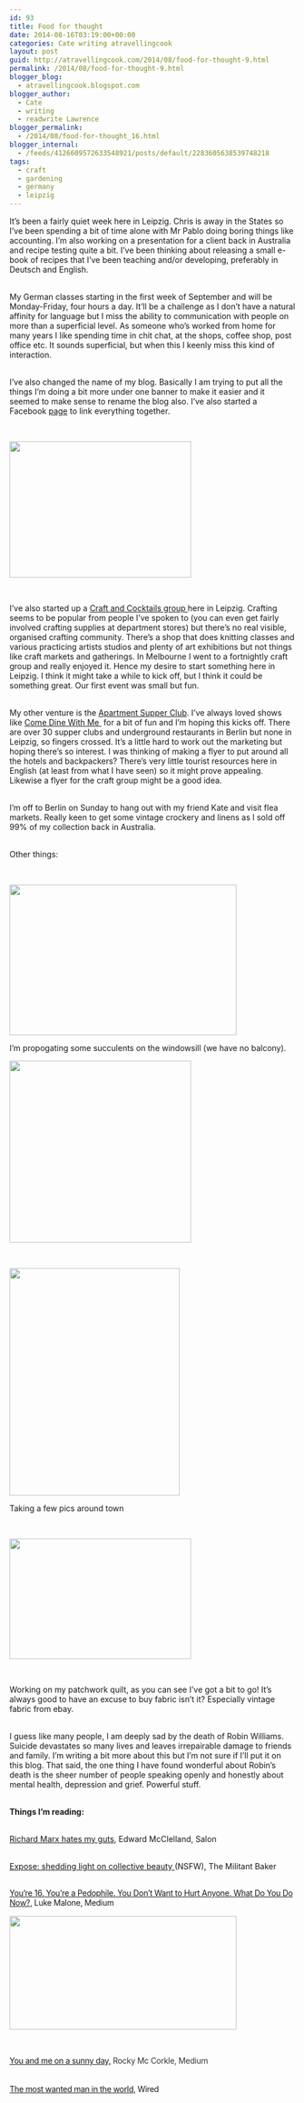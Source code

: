 ```yaml
---
id: 93
title: Food for thought
date: 2014-08-16T03:19:00+00:00
categories: Cate writing atravellingcook
layout: post
guid: http://atravellingcook.com/2014/08/food-for-thought-9.html
permalink: /2014/08/food-for-thought-9.html
blogger_blog:
  - atravellingcook.blogspot.com
blogger_author:
  - Cate
  - writing
  - readwrite Lawrence
blogger_permalink:
  - /2014/08/food-for-thought_16.html
blogger_internal:
  - /feeds/4126609572633548921/posts/default/2283605638539748218
tags:
  - craft
  - gardening
  - germany
  - leipzig
---
```

It&#8217;s been a fairly quiet week here in Leipzig. Chris is away in the States so I&#8217;ve been spending a bit of time alone with Mr Pablo doing boring things like accounting. I&#8217;m also working on a presentation for a client back in Australia and recipe testing quite a bit. I&#8217;ve been thinking about releasing a small e-book of recipes that I&#8217;ve been teaching and/or developing, preferably in Deutsch and English. 
  
<br /> My German classes starting in the first week of September and will be Monday-Friday, four hours a day. It&#8217;ll be a challenge as I don&#8217;t have a natural affinity for language but I miss the ability to communication with people on more than a superficial level. As someone who&#8217;s worked from home for many years I like spending time in chit chat, at the shops, coffee shop, post office etc. It sounds superficial, but when this I keenly miss this kind of interaction. 
  
<br /> I&#8217;ve also changed the name of my blog. Basically I am trying to put all the things I&#8217;m doing a bit more under one banner to make it easier and it seemed to make sense to rename the blog also. I&#8217;ve also started a Facebook <a href="https://www.facebook.com/pages/A-Travelling-Cook/257848761092347">page</a> to link everything together.
  
<br /> 


  <a  href="http://2.bp.blogspot.com/-RWzKRzamlEQ/U-6_UKo5BtI/AAAAAAAAJNw/ezmjnrUjTJg/s1600/10330448_10152151815881249_5869785259105436426_n.jpg"><img src="http://2.bp.blogspot.com/-RWzKRzamlEQ/U-6_UKo5BtI/AAAAAAAAJNw/ezmjnrUjTJg/s1600/10330448_10152151815881249_5869785259105436426_n.jpg" alt="" width="320" height="240" border="0" /></a>



   


I&#8217;ve also started up a <a href="https://www.facebook.com/groups/HandwerkundCocktailsLeipzig/">Craft and Cocktails group </a>here in Leipzig. Crafting seems to be popular from people I&#8217;ve spoken to (you can even get fairly involved crafting supplies at department stores) but there&#8217;s no real visible, organised crafting community. There&#8217;s a shop that does knitting classes and various practicing artists studios and plenty of art exhibitions but not things like craft markets and gatherings. In Melbourne I went to a fortnightly craft group and really enjoyed it. Hence my desire to start something here in Leipzig. I think it might take a while to kick off, but I think it could be something great. Our first event was small but fun. 
  
<br /> My other venture is the <a href="http://gregariousmammal.com/apartment-supper-club">Apartment Supper Club</a>. I&#8217;ve always loved shows like <a href="http://www.channel4.com/programmes/come-dine-with-me/4od">Come Dine With Me </a> for a bit of fun and I&#8217;m hoping this kicks off. There are over 30 supper clubs and underground restaurants in Berlin but none in Leipzig, so fingers crossed. It&#8217;s a little hard to work out the marketing but hoping there&#8217;s so interest. I was thinking of making a flyer to put around all the hotels and backpackers? There&#8217;s very little tourist resources here in English (at least from what I have seen) so it might prove appealing. Likewise a flyer for the craft group might be a good idea. 
  
<br /> I&#8217;m off to Berlin on Sunday to hang out with my friend Kate and visit flea markets. Really keen to get some vintage crockery and linens as I sold off 99% of my collection back in Australia. 
  
<br /> Other things:
  
<br /> 


  <a  href="http://3.bp.blogspot.com/-SyUmNtXK5FM/U-65u_6SvlI/AAAAAAAAJNM/XWCZcKpsnhY/s1600/14891897351_43732f89e6_m.jpg"><img src="http://3.bp.blogspot.com/-SyUmNtXK5FM/U-65u_6SvlI/AAAAAAAAJNM/XWCZcKpsnhY/s1600/14891897351_43732f89e6_m.jpg" alt="" width="400" height="265" border="0" /></a>



  I&#8217;m propogating some succulents on the windowsill (we have no balcony).



  <a  href="http://4.bp.blogspot.com/-XvwGaV59c_U/U-65uzoY-pI/AAAAAAAAJNQ/gf-rrGHBJx8/s1600/IMG_20140807_125838.jpg"><img src="http://4.bp.blogspot.com/-XvwGaV59c_U/U-65uzoY-pI/AAAAAAAAJNQ/gf-rrGHBJx8/s1600/IMG_20140807_125838.jpg" alt="" width="320" height="320" border="0" /></a>



   



  <a  href="http://3.bp.blogspot.com/-Z8rCsjG_ctc/U-6_UMm-ZKI/AAAAAAAAJNs/QmGWuyoN-7M/s1600/10580089_10152151816906249_3176819965460265881_n.jpg"><img src="http://3.bp.blogspot.com/-Z8rCsjG_ctc/U-6_UMm-ZKI/AAAAAAAAJNs/QmGWuyoN-7M/s1600/10580089_10152151816906249_3176819965460265881_n.jpg" alt="" width="300" height="400" border="0" /></a>



  Taking a few pics around town



   



  <a  href="http://2.bp.blogspot.com/-PfY0ivxYibg/U-66XWHWFaI/AAAAAAAAJNc/EV420eWRVog/s1600/10359560_258636157680274_8700046170782134959_n.jpg"><img src="http://2.bp.blogspot.com/-PfY0ivxYibg/U-66XWHWFaI/AAAAAAAAJNc/EV420eWRVog/s1600/10359560_258636157680274_8700046170782134959_n.jpg" alt="" width="320" height="212" border="0" /></a>



   


Working on my patchwork quilt, as you can see I&#8217;ve got a bit to go! It&#8217;s always good to have an excuse to buy fabric isn&#8217;t it? Especially vintage fabric from ebay. 
  
<br /> I guess like many people, I am deeply sad by the death of Robin Williams. Suicide devastates so many lives and leaves irrepairable damage to friends and family. I&#8217;m writing a bit more about this but I&#8217;m not sure if I&#8217;ll put it on this blog. That said, the one thing I have found wonderful about Robin&#8217;s death is the sheer number of people speaking openly and honestly about mental health, depression and grief. Powerful stuff. 
  
<br /> **Things I&#8217;m reading:**
  
<br /> <a href="http://www.salon.com/2013/01/19/richard_marx_hates_my_guts/?utm_source=facebook&utm_medium=socialflow">Richard Marx hates my guts</a>, Edward McClelland, Salon
  
<br /> <a href="http://www.themilitantbaker.com/2014/08/expose-shedding-light-on-collective.html">Expose: shedding light on collective beauty </a>(NSFW), The Militant Baker
  
<br /> <a style="background-color: white; letter-spacing: -0.02em; line-height: 1.2;" href="http://xn--youre%2016-mw6e.xn--%20youre%20a%20pedophile-bd9n.xn--%20you%20dont%20want%20to%20hurt%20anyone-fm1z.%20what%20do%20you%20do%20now/?">You’re 16. You’re a Pedophile. You Don’t Want to Hurt Anyone. What Do You Do Now?</a><span style="background-color: white; letter-spacing: -0.02em; line-height: 1.2;">, Luke Malone, Medium


  <a  href="http://4.bp.blogspot.com/-uBSRQBt8W8k/U-ztCddin6I/AAAAAAAAJMw/dVXBxn2xpEs/s1600/1-MwoHIDvxjivSsu47G11NLg.jpeg"><img src="http://4.bp.blogspot.com/-uBSRQBt8W8k/U-ztCddin6I/AAAAAAAAJMw/dVXBxn2xpEs/s1600/1-MwoHIDvxjivSsu47G11NLg.jpeg" alt="" width="400" height="200" border="0" /></a>


<span style="background-color: white; color: rgba(0, 0, 0, 0.8); letter-spacing: -0.02em; line-height: 1.2;"><br /> <span style="background-color: white; color: rgba(0, 0, 0, 0.8); letter-spacing: -0.02em; line-height: 1.2;"><br /> <span style="background-color: white; letter-spacing: -0.02em; line-height: 1.2;"><a href="https://medium.com/matter/you-me-on-a-sunny-day-bf60f5319676">You and me on a sunny day,</a> Rocky Mc Corkle, Medium 
  
<span style="background-color: white; letter-spacing: -0.02em; line-height: 1.2;"><br /> <span style="background-color: white; letter-spacing: -0.3199999928474426px; line-height: 19.200000762939453px;"><a href="http://www.wired.com/2014/08/edward-snowden/?utm_source=The+Shortlist+Daily&utm_campaign=81f6f9ef6e-The_Shortlist_Daily_14_August_2014&utm_medium=email&utm_term=0_7870ce0889-81f6f9ef6e-273228197">The most wanted man in the world</a>, Wired